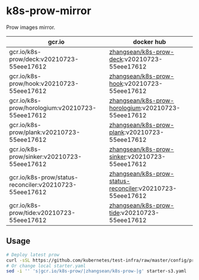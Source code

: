 # k8s-prow-mirror

Prow images mirror.

gcr.io | docker hub
---|---
gcr.io/k8s-prow/deck:v20210723-55eee17612 | [zhangsean/k8s-prow-deck](https://hub.docker.com/r/zhangsean/k8s-prow-deck):v20210723-55eee17612
gcr.io/k8s-prow/hook:v20210723-55eee17612 | [zhangsean/k8s-prow-hook](https://hub.docker.com/r/zhangsean/k8s-prow-hook):v20210723-55eee17612
gcr.io/k8s-prow/horologium:v20210723-55eee17612 | [zhangsean/k8s-prow-horologium](https://hub.docker.com/r/zhangsean/k8s-prow-horologium):v20210723-55eee17612
gcr.io/k8s-prow/plank:v20210723-55eee17612 | [zhangsean/k8s-prow-plank](https://hub.docker.com/r/zhangsean/k8s-prow-plank):v20210723-55eee17612
gcr.io/k8s-prow/sinker:v20210723-55eee17612 | [zhangsean/k8s-prow-sinker](https://hub.docker.com/r/zhangsean/k8s-prow-sinker):v20210723-55eee17612
gcr.io/k8s-prow/status-reconciler:v20210723-55eee17612 | [zhangsean/k8s-prow-status-reconciler](https://hub.docker.com/r/zhangsean/k8s-prow-status-reconciler):v20210723-55eee17612
gcr.io/k8s-prow/tide:v20210723-55eee17612 | [zhangsean/k8s-prow-tide](https://hub.docker.com/r/zhangsean/k8s-prow-tide):v20210723-55eee17612

## Usage

```bash
# Deploy latest prow
curl -sSL https://github.com/kubernetes/test-infra/raw/master/config/prow/cluster/starter-s3.yaml | sed 's|gcr.io/k8s-prow/|zhangsean/k8s-prow-|g' | kubectl apply -f -
# Or change local starter.yaml
sed -i '' 's|gcr.io/k8s-prow/|zhangsean/k8s-prow-|g' starter-s3.yaml
```
